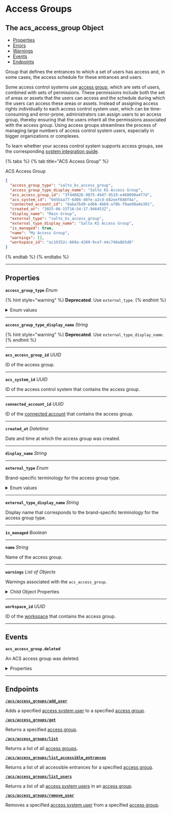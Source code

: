 # Access Groups

## The acs_access_group Object

- [Properties](./#properties)
- [Errors](./#errors)
- [Warnings](./#warnings)
- [Events](./#events)
- [Endpoints](./#endpoints)


Group that defines the entrances to which a set of users has access and, in some cases, the access schedule for these entrances and users.

Some access control systems use [access group](https://docs.seam.co/latest/capability-guides/access-systems/assigning-users-to-access-groups), which are sets of users, combined with sets of permissions. These permissions include both the set of areas or assets that the users can access and the schedule during which the users can access these areas or assets. Instead of assigning access rights individually to each access control system user, which can be time-consuming and error-prone, administrators can assign users to an access group, thereby ensuring that the users inherit all the permissions associated with the access group. Using access groups streamlines the process of managing large numbers of access control system users, especially in bigger organizations or complexes.

To learn whether your access control system supports access groups, see the corresponding [system integration guide](../../../device-and-system-integration-guides/overview.md#access-control-systems).

{% tabs %}
{% tab title="ACS Access Group" %}

ACS Access Group

```json
{
  "access_group_type": "salto_ks_access_group",
  "access_group_type_display_name": "Salto KS Access Group",
  "acs_access_group_id": "3f448826-9875-4947-9519-e468090a4f7d",
  "acs_system_id": "045baa77-6d06-40fe-a2cd-b82eef688f4a",
  "connected_account_id": "daba7bd0-edb6-4bb9-a70b-f9ae08a0e301",
  "created_at": "2025-06-15T16:54:17.946453Z",
  "display_name": "Main Group",
  "external_type": "salto_ks_access_group",
  "external_type_display_name": "Salto KS Access Group",
  "is_managed": true,
  "name": "My Access Group",
  "warnings": [],
  "workspace_id": "ac19352c-869a-4209-9ce7-44c740a8b5d0"
}
```
{% endtab %}
{% endtabs %}

---
## Properties

**`access_group_type`** *Enum*


{% hint style="warning" %}
**Deprecated**. Use `external_type`.
{% endhint %}

<details>
<summary>Enum values</summary>

- <code>pti_unit</code>
- <code>pti_access_level</code>
- <code>salto_ks_access_group</code>
- <code>brivo_group</code>
- <code>salto_space_group</code>
- <code>dormakaba_community_access_group</code>
</details>


---

**`access_group_type_display_name`** *String*


{% hint style="warning" %}
**Deprecated**. Use `external_type_display_name`.
{% endhint %}



---

**`acs_access_group_id`** *UUID*

ID of the access group.




---

**`acs_system_id`** *UUID*

ID of the access control system that contains the access group.




---

**`connected_account_id`** *UUID*

ID of the [connected account](../../../core-concepts/connected-accounts/README.md) that contains the access group.




---

**`created_at`** *Datetime*

Date and time at which the access group was created.




---

**`display_name`** *String*





---

**`external_type`** *Enum*

Brand-specific terminology for the access group type.


<details>
<summary>Enum values</summary>

- <code>pti_unit</code>
- <code>pti_access_level</code>
- <code>salto_ks_access_group</code>
- <code>brivo_group</code>
- <code>salto_space_group</code>
- <code>dormakaba_community_access_group</code>
</details>


---

**`external_type_display_name`** *String*

Display name that corresponds to the brand-specific terminology for the access group type.




---

**`is_managed`** *Boolean*





---

**`name`** *String*

Name of the access group.




---

**`warnings`** *List* *of Objects*

Warnings associated with the `acs_access_group`.



<details>
  <summary>Child Object Properties</summary>

  <strong><code>created_at</code></strong> <i>Datetime</i>
  
    Date and time at which Seam created the warning.

  <strong><code>message</code></strong> <i>String</i>
  
    Detailed description of the warning. Provides insights into the issue and potentially how to rectify it.

  <strong><code>warning_code</code></strong> <i>Enum</i>
  
    Unique identifier of the type of warning. Enables quick recognition and categorization of the issue.
  <details>
      <summary>Enum values:</summary>
  
      - <code>unknown_issue_with_acs_access_group</code>
  </details>
</details>

---

**`workspace_id`** *UUID*

ID of the [workspace](../../../core-concepts/workspaces/README.md) that contains the access group.




---


## Events

**`acs_access_group.deleted`**

An ACS access group was deleted.

<details>

<summary>Properties</summary>

<strong><code>acs_access_group_id</code></strong> <i>UUID</i>

  ID of the affected access group.

<strong><code>acs_system_id</code></strong> <i>UUID</i>

  ID of the access system.

<strong><code>connected_account_id</code></strong> <i>UUID</i>

  ID of the connected account.

<strong><code>created_at</code></strong> <i>Datetime</i>

  Date and time at which the event was created.

<strong><code>event_id</code></strong> <i>UUID</i>

  ID of the event.

<strong><code>event_type</code></strong> <i>Enum</i>

  Value: `acs_access_group.deleted`

<strong><code>occurred_at</code></strong> <i>Datetime</i>

  Date and time at which the event occurred.

<strong><code>workspace_id</code></strong> <i>UUID</i>

  ID of the [workspace](../../../core-concepts/workspaces/README.md) associated with the event.
</details>

---

## Endpoints


[**`/acs/access_groups/add_user`**](./add_user.md)

Adds a specified [access system user](https://docs.seam.co/latest/capability-guides/access-systems/user-management) to a specified [access group](https://docs.seam.co/latest/capability-guides/access-systems/assigning-users-to-access-groups).


[**`/acs/access_groups/get`**](./get.md)

Returns a specified [access group](https://docs.seam.co/latest/capability-guides/access-systems/assigning-users-to-access-groups).


[**`/acs/access_groups/list`**](./list.md)

Returns a list of all [access groups](https://docs.seam.co/latest/capability-guides/access-systems/assigning-users-to-access-groups).


[**`/acs/access_groups/list_accessible_entrances`**](./list_accessible_entrances.md)

Returns a list of all accessible entrances for a specified [access group](https://docs.seam.co/latest/capability-guides/access-systems/assigning-users-to-access-groups).


[**`/acs/access_groups/list_users`**](./list_users.md)

Returns a list of all [access system users](https://docs.seam.co/latest/capability-guides/access-systems/user-management) in an [access group](https://docs.seam.co/latest/capability-guides/access-systems/assigning-users-to-access-groups).


[**`/acs/access_groups/remove_user`**](./remove_user.md)

Removes a specified [access system user](https://docs.seam.co/latest/capability-guides/access-systems/user-management) from a specified [access group](https://docs.seam.co/latest/capability-guides/access-systems/assigning-users-to-access-groups).


